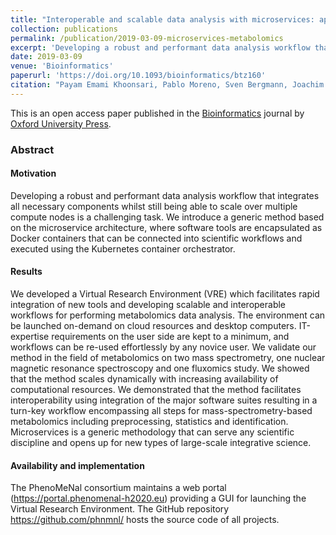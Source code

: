```yaml
---
title: "Interoperable and scalable data analysis with microservices: applications in metabolomics"
collection: publications
permalink: /publication/2019-03-09-microservices-metabolomics
excerpt: 'Developing a robust and performant data analysis workflow that integrates all necessary components whilst still being able to scale over multiple compute nodes is a challenging task. We introduce a generic method based on the microservice architecture, where software tools are encapsulated as Docker containers that can be connected into scientific workflows and executed using the Kubernetes container orchestrator.'
date: 2019-03-09
venue: 'Bioinformatics'
paperurl: 'https://doi.org/10.1093/bioinformatics/btz160'
citation: "Payam Emami Khoonsari, Pablo Moreno, Sven Bergmann, Joachim Burman, Marco Capuccini, Matteo Carone, Marta Cascante, Pedro de Atauri, Carles Foguet, Alejandra N Gonzalez-Beltran, Thomas Hankemeier, Kenneth Haug, Sijin He, Stephanie Herman, David Johnson, Namrata Kale, Anders Larsson, Steffen Neumann, Kristian Peters, Luca Pireddu, Philippe Rocca-Serra, Pierrick Roger, Rico Rueedi, Christoph Ruttkies, Noureddin Sadawi, Reza M Salek, Susanna-Assunta Sansone, Daniel Schober, Vitaly Selivanov, Etienne A Thévenot, Michael van Vliet, Gianluigi Zanetti, Christoph Steinbeck, Kim Kultima, Ola Spjuth, Interoperable and scalable data analysis with microservices: applications in metabolomics, Bioinformatics, , btz160, https://doi.org/10.1093/bioinformatics/btz160"
---
```


This is an open access paper published in the [Bioinformatics](https://academic.oup.com/bioinformatics) journal by [Oxford University Press](https://academic.oup.com/). 

### Abstract 
#### Motivation

Developing a robust and performant data analysis workflow that integrates all necessary components whilst still being able to scale over multiple compute nodes is a challenging task. We introduce a generic method based on the microservice architecture, where software tools are encapsulated as Docker containers that can be connected into scientific workflows and executed using the Kubernetes container orchestrator.

#### Results

We developed a Virtual Research Environment (VRE) which facilitates rapid integration of new tools and developing scalable and interoperable workflows for performing metabolomics data analysis. The environment can be launched on-demand on cloud resources and desktop computers. IT-expertise requirements on the user side are kept to a minimum, and workflows can be re-used effortlessly by any novice user. We validate our method in the field of metabolomics on two mass spectrometry, one nuclear magnetic resonance spectroscopy and one fluxomics study. We showed that the method scales dynamically with increasing availability of computational resources. We demonstrated that the method facilitates interoperability using integration of the major software suites resulting in a turn-key workflow encompassing all steps for mass-spectrometry-based metabolomics including preprocessing, statistics and identification. Microservices is a generic methodology that can serve any scientific discipline and opens up for new types of large-scale integrative science.

#### Availability and implementation

The PhenoMeNal consortium maintains a web portal (https://portal.phenomenal-h2020.eu) providing a GUI for launching the Virtual Research Environment. The GitHub repository https://github.com/phnmnl/ hosts the source code of all projects.
